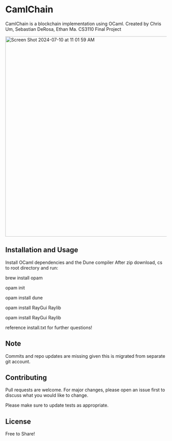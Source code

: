 # CamlChain

CamlChain is a blockchain implementation using OCaml. 
Created by Chris Um, Sebastian DeRosa, Ethan Ma. 
CS3110 Final Project 

<img width="624" alt="Screen Shot 2024-07-10 at 11 01 59 AM" src="https://github.com/ethitopia/camlchain/assets/168043871/ea59b430-764d-4564-9a6f-43ed4b4f4fd0">

## Installation and Usage

Install OCaml dependencies and the Dune compiler 
After zip download, cs to root directory and run: 

 brew install opam

 opam init 

 opam install dune

 opam install RayGui Raylib

 opam install RayGui Raylib

reference install.txt for further questions! 

## Note

Commits and repo updates are missing given this is migrated from separate git account.

## Contributing

Pull requests are welcome. For major changes, please open an issue first
to discuss what you would like to change.

Please make sure to update tests as appropriate.

## License

Free to Share! 
